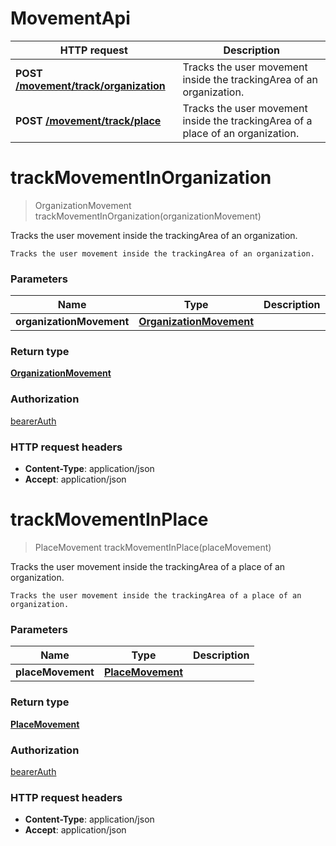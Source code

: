 # MovementApi

HTTP request | Description
------------- | -------------
**POST** [**/movement/track/organization**](MovementApi.md#trackMovementInOrganization) | Tracks the user movement inside the trackingArea of an organization.
**POST** [**/movement/track/place**](MovementApi.md#trackMovementInPlace) | Tracks the user movement inside the trackingArea of a place of an organization.


<a name="trackMovementInOrganization"></a>
# **trackMovementInOrganization**
> OrganizationMovement trackMovementInOrganization(organizationMovement)

Tracks the user movement inside the trackingArea of an organization.

    Tracks the user movement inside the trackingArea of an organization.

### Parameters

Name | Type | Description 
------------- | ------------- | -------------
 **organizationMovement** | [**OrganizationMovement**](/restapi/model/OrganizationMovement.md)|  |

### Return type

[**OrganizationMovement**](/restapi/model/OrganizationMovement.md)

### Authorization

[bearerAuth](../documentazione.md#bearerAuth)

### HTTP request headers

- **Content-Type**: application/json
- **Accept**: application/json

<a name="trackMovementInPlace"></a>
# **trackMovementInPlace**
> PlaceMovement trackMovementInPlace(placeMovement)

Tracks the user movement inside the trackingArea of a place of an organization.

    Tracks the user movement inside the trackingArea of a place of an organization.

### Parameters

Name | Type | Description 
------------- | ------------- | -------------
 **placeMovement** | [**PlaceMovement**](/restapi/model/PlaceMovement.md)|  |

### Return type

[**PlaceMovement**](/restapi/model/PlaceMovement.md)

### Authorization

[bearerAuth](../documentazione.md#bearerAuth)

### HTTP request headers

- **Content-Type**: application/json
- **Accept**: application/json

